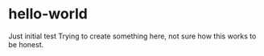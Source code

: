 # hello-world
Just initial test 
Trying to create something here, not sure how this works to be honest.
